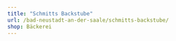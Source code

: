 ```yaml
---
title: "Schmitts Backstube"
url: /bad-neustadt-an-der-saale/schmitts-backstube/
shop: Bäckerei
---
```

